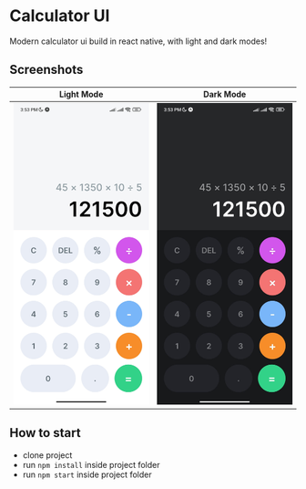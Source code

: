 # Calculator UI
Modern calculator ui build in react native, with light and dark modes!

## Screenshots
|            Light Mode             |            Dark Mode             |
|:---------------------------------:|:--------------------------------:|
| ![](screenshots/Light%20Mode.jpg) | ![](screenshots/Dark%20Mode.jpg) |

## How to start
- clone project
- run `npm install` inside project folder
- run `npm start` inside project folder